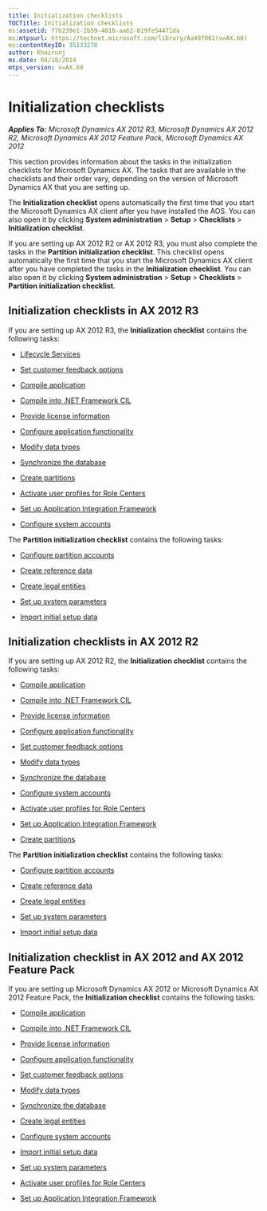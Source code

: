 ```yaml
---
title: Initialization checklists
TOCTitle: Initialization checklists
ms:assetid: f7b239e1-2b59-4016-aa62-819fe54471da
ms:mtpsurl: https://technet.microsoft.com/library/Aa497061(v=AX.60)
ms:contentKeyID: 35133278
author: Khairunj
ms.date: 04/18/2014
mtps_version: v=AX.60
---
```


# Initialization checklists 


_**Applies To:** Microsoft Dynamics AX 2012 R3, Microsoft Dynamics AX 2012 R2, Microsoft Dynamics AX 2012 Feature Pack, Microsoft Dynamics AX 2012_

This section provides information about the tasks in the initialization checklists for Microsoft Dynamics AX. The tasks that are available in the checklists and their order vary, depending on the version of Microsoft Dynamics AX that you are setting up.

The **Initialization checklist** opens automatically the first time that you start the Microsoft Dynamics AX client after you have installed the AOS. You can also open it by clicking **System administration** \> **Setup** \> **Checklists** \> **Initialization checklist**.

If you are setting up AX 2012 R2 or AX 2012 R3, you must also complete the tasks in the **Partition initialization checklist**. This checklist opens automatically the first time that you start the Microsoft Dynamics AX client after you have completed the tasks in the **Initialization checklist**. You can also open it by clicking **System administration** \> **Setup** \> **Checklists** \> **Partition initialization checklist**.

## Initialization checklists in AX 2012 R3

If you are setting up AX 2012 R3, the **Initialization checklist** contains the following tasks:

  - [Lifecycle Services](https://go.microsoft.com/fwlink/?linkid=306510)

  - [Set customer feedback options](set-customer-feedback-options.md)

  - [Compile application](compile-application.md)

  - [Compile into .NET Framework CIL](compile-into-net-framework-cil.md)

  - [Provide license information](provide-license-information.md)

  - [Configure application functionality](configure-application-functionality.md)

  - [Modify data types](modify-data-types.md)

  - [Synchronize the database](synchronize-the-database.md)

  - [Create partitions](create-partitions.md)

  - [Activate user profiles for Role Centers](activate-user-profiles-for-role-centers.md)

  - [Set up Application Integration Framework](set-up-application-integration-framework.md)

  - [Configure system accounts](configure-system-accounts.md)

The **Partition initialization checklist** contains the following tasks:

  - [Configure partition accounts](configure-partition-accounts.md)

  - [Create reference data](create-reference-data.md)

  - [Create legal entities](create-legal-entities.md)

  - [Set up system parameters](set-up-system-parameters.md)

  - [Import initial setup data](import-initial-setup-data.md)

## Initialization checklists in AX 2012 R2

If you are setting up AX 2012 R2, the **Initialization checklist** contains the following tasks:

  - [Compile application](compile-application.md)

  - [Compile into .NET Framework CIL](compile-into-net-framework-cil.md)

  - [Provide license information](provide-license-information.md)

  - [Configure application functionality](configure-application-functionality.md)

  - [Set customer feedback options](set-customer-feedback-options.md)

  - [Modify data types](modify-data-types.md)

  - [Synchronize the database](synchronize-the-database.md)

  - [Configure system accounts](configure-system-accounts.md)

  - [Activate user profiles for Role Centers](activate-user-profiles-for-role-centers.md)

  - [Set up Application Integration Framework](set-up-application-integration-framework.md)

  - [Create partitions](create-partitions.md)

The **Partition initialization checklist** contains the following tasks:

  - [Configure partition accounts](configure-partition-accounts.md)

  - [Create reference data](create-reference-data.md)

  - [Create legal entities](create-legal-entities.md)

  - [Set up system parameters](set-up-system-parameters.md)

  - [Import initial setup data](import-initial-setup-data.md)

## Initialization checklist in AX 2012 and AX 2012 Feature Pack

If you are setting up Microsoft Dynamics AX 2012 or Microsoft Dynamics AX 2012 Feature Pack, the **Initialization checklist** contains the following tasks:

  - [Compile application](compile-application.md)

  - [Compile into .NET Framework CIL](compile-into-net-framework-cil.md)

  - [Provide license information](provide-license-information.md)

  - [Configure application functionality](configure-application-functionality.md)

  - [Set customer feedback options](set-customer-feedback-options.md)

  - [Modify data types](modify-data-types.md)

  - [Synchronize the database](synchronize-the-database.md)

  - [Create legal entities](create-legal-entities.md)

  - [Configure system accounts](configure-system-accounts.md)

  - [Import initial setup data](import-initial-setup-data.md)

  - [Set up system parameters](set-up-system-parameters.md)

  - [Activate user profiles for Role Centers](activate-user-profiles-for-role-centers.md)

  - [Set up Application Integration Framework](set-up-application-integration-framework.md)

  


